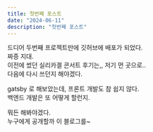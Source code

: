 ```yaml
---
title: 첫번째 포스트
date: "2024-06-11"
description: "첫번째 포스트"
---
```


드디어 두번째 프로젝트만에 깃허브에 배포가 되었다.   
짜증 지대.   
이전에 썼던 실리카겔 콘서트 후기는,, 저기 먼 곳으로..   
다음에 다시 쓰던지 해야겠다.   

gatsby 로 해보았는데, 프론트 개발도 참 쉽지 않다.   
백엔드 개발은 또 어떻게 할런지.   

뭐든 해봐야겠다.   
누구에게 공개할까 이 블로그를~
